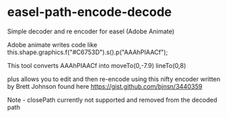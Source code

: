 # easel-path-encode-decode
Simple decoder and re encoder for easel (Adobe Animate)

Adobe animate writes code like
this.shape.graphics.f("#C6753D").s().p("AAAhPIAACf");

This tool converts AAAhPIAACf into 
moveTo(0,-7.9)
lineTo(0,8)

plus allows you to edit and then re-encode using this 
nifty encoder written by Brett Johnson found here
https://gist.github.com/bjnsn/3440359

Note - closePath currently not supported and removed from the decoded path
